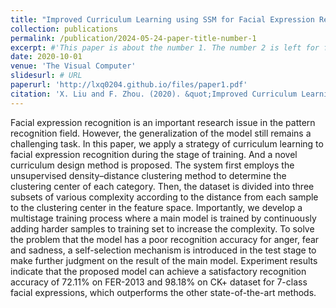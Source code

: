 ```yaml
---
title: "Improved Curriculum Learning using SSM for Facial Expression Recognition"
collection: publications
permalink: /publication/2024-05-24-paper-title-number-1
excerpt: #'This paper is about the number 1. The number 2 is left for future work.'
date: 2020-10-01
venue: 'The Visual Computer'
slidesurl: # URL
paperurl: 'http://lxq0204.github.io/files/paper1.pdf'
citation: 'X. Liu and F. Zhou. (2020). &quot;Improved Curriculum Learning using SSM for Facial Expression Recognition.&quot; <i>The Visual Computer</i>. 36: 1635-1649.'
---
```


Facial expression recognition is an important research issue in the pattern recognition field. However, the generalization of the model still remains a challenging task. In this paper, we apply a strategy of curriculum learning to facial expression recognition during the stage of training. And a novel curriculum design method is proposed. The system first employs the unsupervised density–distance clustering method to determine the clustering center of each category. Then, the dataset is divided into three subsets of various complexity according to the distance from each sample to the clustering center in the feature space. Importantly, we develop a multistage training process where a main model is trained by continuously adding harder samples to training set to increase the complexity. To solve the problem that the model has a poor recognition accuracy for anger, fear and sadness, a self-selection mechanism is introduced in the test stage to make further judgment on the result of the main model. Experiment results indicate that the proposed model can achieve a satisfactory recognition accuracy of 72.11% on FER-2013 and 98.18% on CK+ dataset for 7-class facial expressions, which outperforms the other state-of-the-art methods.
